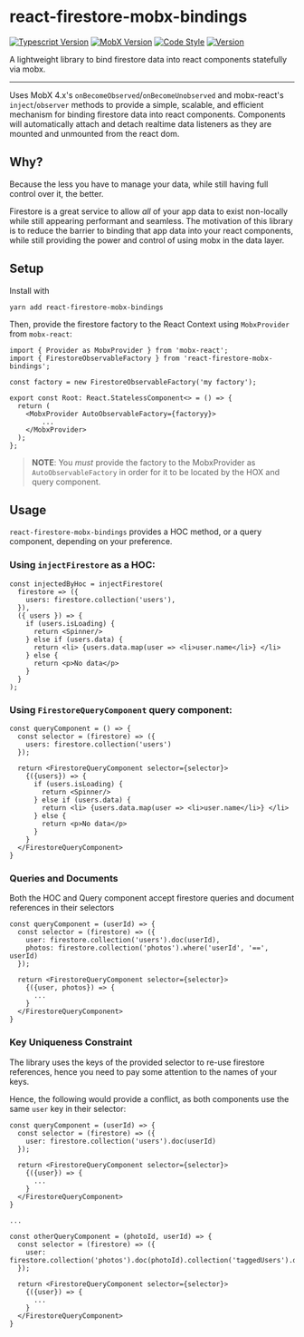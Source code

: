 # react-firestore-mobx-bindings

[![Typescript Version](https://img.shields.io/badge/Typescript-2.8-2f69f4.svg?style=flat)](https://www.typescriptlang.org/)
[![MobX Version](https://img.shields.io/badge/MobX-4.2-2f69f4.svg?style=flat)](https://github.com/mobxjs/mobx)
[![Code Style](https://img.shields.io/badge/code_style-prettier-ff69b4.svg?style=flat)](https://prettier.io/)
[![Version](https://img.shields.io/badge/Version-0.0.1-ff6964.svg?style=flat)](https://github.com/sampsonjoliver/react-firestore-mobx)

A lightweight library to bind firestore data into react components statefully via mobx.

---

Uses MobX 4.x's `onBecomeObserved`/`onBecomeUnobserved` and mobx-react's `inject`/`observer` methods to provide a simple, scalable, and efficient mechanism for binding firestore data into react components. Components will automatically attach and detach realtime data listeners as they are mounted and unmounted from the react dom.

## Why?

Because the less you have to manage your data, while still having full control over it, the better.

Firestore is a great service to allow _all_ of your app data to exist non-locally while still appearing performant and seamless. The motivation of this library is to reduce the barrier to binding that app data into your react components, while still providing the power and control of using mobx in the data layer.

## Setup

Install with

```
yarn add react-firestore-mobx-bindings
```

Then, provide the firestore factory to the React Context using `MobxProvider` from `mobx-react`:

```
import { Provider as MobxProvider } from 'mobx-react';
import { FirestoreObservableFactory } from 'react-firestore-mobx-bindings';

const factory = new FirestoreObservableFactory('my factory');

export const Root: React.StatelessComponent<> = () => {
  return (
    <MobxProvider AutoObservableFactory={factoryy}>
        ...
    </MobxProvider>
  );
};
```

> **NOTE**: You _must_ provide the factory to the MobxProvider as `AutoObservableFactory` in order for it to be located by the HOX and query component.

## Usage

`react-firestore-mobx-bindings` provides a HOC method, or a query component, depending on your preference.

### Using `injectFirestore` as a HOC:

```
const injectedByHoc = injectFirestore(
  firestore => ({
    users: firestore.collection('users'),
  }),
  ({ users }) => {
    if (users.isLoading) {
      return <Spinner/>
    } else if (users.data) {
      return <li> {users.data.map(user => <li>user.name</li>} </li>
    } else {
      return <p>No data</p>
    }
  }
);
```

### Using `FirestoreQueryComponent` query component:

```
const queryComponent = () => {
  const selector = (firestore) => ({
    users: firestore.collection('users')
  });

  return <FirestoreQueryComponent selector={selector}>
    {({users}) => {
      if (users.isLoading) {
        return <Spinner/>
      } else if (users.data) {
        return <li> {users.data.map(user => <li>user.name</li>} </li>
      } else {
        return <p>No data</p>
      }
    }
  </FirestoreQueryComponent>
}
```

### Queries and Documents

Both the HOC and Query component accept firestore queries and document references in their selectors

```
const queryComponent = (userId) => {
  const selector = (firestore) => ({
    user: firestore.collection('users').doc(userId),
    photos: firestore.collection('photos').where('userId', '==', userId)
  });

  return <FirestoreQueryComponent selector={selector}>
    {({user, photos}) => {
      ...
    }
  </FirestoreQueryComponent>
}
```

### Key Uniqueness Constraint

The library uses the keys of the provided selector to re-use firestore references, hence you need to pay some attention to the names of your keys.

Hence, the following would provide a conflict, as both components use the same `user` key in their selector:

```
const queryComponent = (userId) => {
  const selector = (firestore) => ({
    user: firestore.collection('users').doc(userId)
  });

  return <FirestoreQueryComponent selector={selector}>
    {({user}) => {
      ...
    }
  </FirestoreQueryComponent>
}

...

const otherQueryComponent = (photoId, userId) => {
  const selector = (firestore) => ({
    user: firestore.collection('photos').doc(photoId).collection('taggedUsers').doc(userId)
  });

  return <FirestoreQueryComponent selector={selector}>
    {({user}) => {
      ...
    }
  </FirestoreQueryComponent>
}
```
